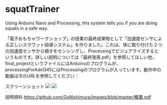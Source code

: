 # squatTrainer
Using Arduino Nano and Processing, this system tells you if you are doing squats in a safe way.

「電子おもちゃワークショップ」の授業の最終成果物として「加速度センサによる正しいスクワット指導システム」を作りました。これは、体に取り付けた２つの加速度センサから傾きをセンシングし、Processingでビジュアライズするというものです。詳しい説明については「最終発表.pdf」を参照してほしい他、final_projectというファイルにはArduinoのプログラムが、processingForAdxl345にはProcessingのプログラムが入っています。動作中の動画は次のURLを参照してください：

スクリーンショット
<img src="https://github.com/GoNishimura/images/blob/master/最終発表のコピー-1.png">
<img src="https://github.com/GoNishimura/images/blob/master/最終発表のコピー2-1.png">

説明資料
https://github.com/GoNishimura/images/blob/master/概要.pdf
